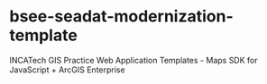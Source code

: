 # bsee-seadat-modernization-template
INCATech GIS Practice Web Application Templates - Maps SDK for JavaScript + ArcGIS Enterprise
